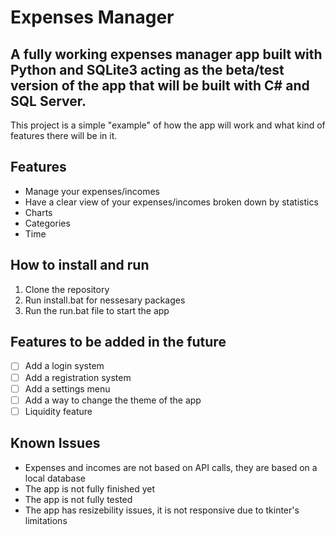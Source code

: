 # Expenses Manager

## A fully working expenses manager app built with Python and SQLite3 acting as the beta/test version of the app that will be built with C# and SQL Server.

This project is a simple "example" of how the app will work and what kind of features there will be in it.

## Features

- Manage your expenses/incomes
- Have a clear view of your expenses/incomes broken down by statistics
 - Charts
 - Categories
 - Time

## How to install and run

1. Clone the repository
2. Run install.bat for nessesary packages
3. Run the run.bat file to start the app

## Features to be added in the future

- [ ] Add a login system
- [ ] Add a registration system
- [ ] Add a settings menu
- [ ] Add a way to change the theme of the app
- [ ] Liquidity feature

## Known Issues

- Expenses and incomes are not based on API calls, they are based on a local database
- The app is not fully finished yet
- The app is not fully tested
- The app has resizebility issues, it is not responsive due to tkinter's limitations